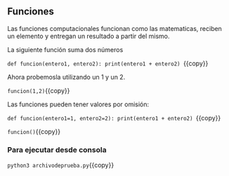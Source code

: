 ## Funciones
Las funciones computacionales funcionan como las matematicas, reciben un elemento y entregan un resultado a partir del mismo.

La siguiente función suma dos números

`def funcion(entero1, entero2):
    print(entero1 + entero2)
    `{{copy}}

Ahora probemosla utilizando un 1 y un 2. 

`funcion(1,2)`{{copy}}

Las funciones pueden tener valores por omisión:

`def funcion(entero1=1, entero2=2):
    print(entero1 + entero2)
    `{{copy}}

`funcion()`{{copy}}


### Para ejecutar desde consola
`python3 archivodeprueba.py`{{copy}}
